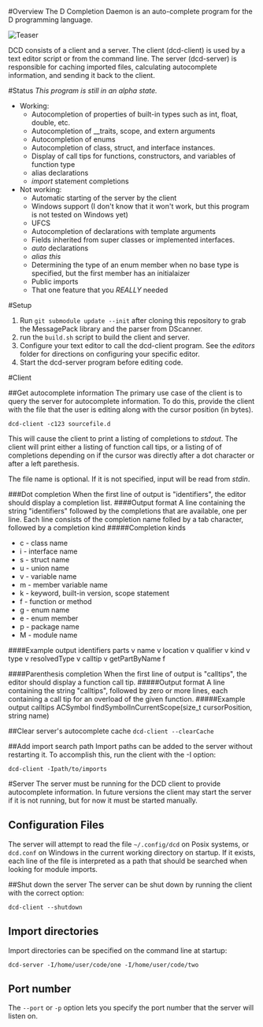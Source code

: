 #Overview
The D Completion Daemon is an auto-complete program for the D programming language.

![Teaser](teaser.png "This is what the future looks like - Jayce, League of Legends")

DCD consists of a client and a server. The client (dcd-client) is used by a text editor script or from the command line.
The server (dcd-server) is responsible for caching imported files, calculating autocomplete information, and sending it
back to the client.

#Status
*This program is still in an alpha state.*

* Working:
	* Autocompletion of properties of built-in types such as int, float, double, etc.
	* Autocompletion of __traits, scope, and extern arguments
	* Autocompletion of enums
	* Autocompletion of class, struct, and interface instances.
	* Display of call tips for functions, constructors, and variables of function type
	* alias declarations
	* *import* statement completions
* Not working:
	* Automatic starting of the server by the client
	* Windows support (I don't know that it won't work, but this program is not tested on Windows yet)
	* UFCS
	* Autocompletion of declarations with template arguments
	* Fields inherited from super classes or implemented interfaces.
	* *auto* declarations
	* *alias this*
	* Determining the type of an enum member when no base type is specified, but the first member has an initialaizer
	* Public imports
	* That one feature that you *REALLY* needed

#Setup
1. Run ```git submodule update --init``` after cloning this repository to grab the MessagePack library and the parser from DScanner.
1. run the ```build.sh``` script to build the client and server.
1. Configure your text editor to call the dcd-client program. See the *editors* folder for directions on configuring your specific editor.
1. Start the dcd-server program before editing code.

#Client

##Get autocomplete information
The primary use case of the client is to query the server for autocomplete information.
To do this, provide the client with the file that the user is editing along with the
cursor position (in bytes).

```dcd-client -c123 sourcefile.d```

This will cause the client to print a listing of completions to *stdout*.
The client will print either a listing of function call tips, or a listing of of
completions depending on if the cursor was directly after a dot character or after
a left parethesis.

The file name is optional. If it is not specified, input will be read from *stdin*.

###Dot completion
When the first line of output is "identifiers", the editor should display a
completion list.
####Output format
A line containing the string "identifiers" followed by the completions that are
available, one per line. Each line consists of the completion name folled by a
tab character, followed by a completion kind
#####Completion kinds
* c - class name
* i - interface name
* s - struct name
* u - union name
* v - variable name
* m - member variable name
* k - keyword, built-in version, scope statement
* f - function or method
* g - enum name
* e - enum member
* p - package name
* M - module name

####Example output
	identifiers
	parts	v
	name	v
	location	v
	qualifier	v
	kind	v
	type	v
	resolvedType	v
	calltip	v
	getPartByName	f

####Parenthesis completion
When the first line of output is "calltips", the editor should display a function
call tip.
#####Output format
A line containing the string "calltips", followed by zero or more lines, each
containing a call tip for an overload of the given function.
#####Example output
	calltips
	ACSymbol findSymbolInCurrentScope(size_t cursorPosition, string name)

##Clear server's autocomplete cache
```dcd-client --clearCache```

##Add import search path
Import paths can be added to the server without restarting it. To accomplish
this, run the client with the -I option:

	dcd-client -Ipath/to/imports

#Server
The server must be running for the DCD client to provide autocomplete information.
In future versions the client may start the server if it is not running, but for
now it must be started manually.

## Configuration Files
The server will attempt to read the file ```~/.config/dcd``` on Posix systems, or ```dcd.conf``` on Windows in the current working directory on startup.
If it exists, each line of the file is interpreted as a path that should be
searched when looking for module imports.

##Shut down the server
The server can be shut down by running the client with the correct option:

	dcd-client --shutdown

## Import directories
Import directories can be specified on the command line at startup:

	dcd-server -I/home/user/code/one -I/home/user/code/two

## Port number
The ```--port``` or ```-p``` option lets you specify the port number that the server will listen on.
